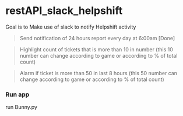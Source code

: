 # restAPI_slack_helpshift
Goal is to Make use of slack to notify Helpshift activity



> Send notification of 24 hours report every day at 6:00am [Done]

> Highlight count of tickets that is more than 10 in number (this 10 number can change according to game or according to % of total count)

> Alarm if ticket is more than 50 in last 8 hours (this 50 number can change according to game or according to % of total count)


### Run app

run Bunny.py
